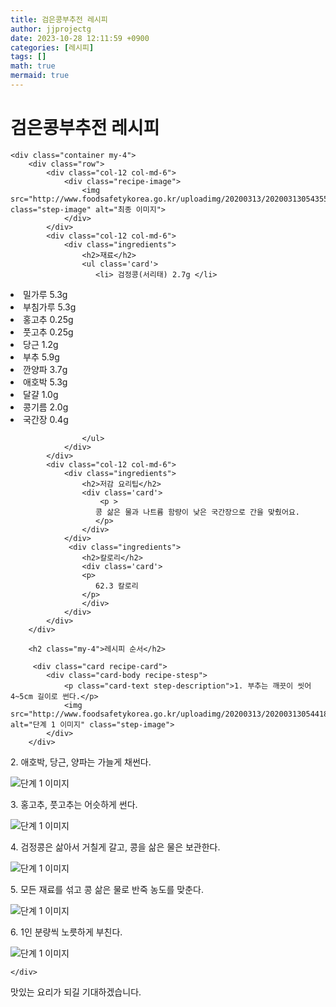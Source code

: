 ```yaml
---
title: 검은콩부추전 레시피
author: jjprojectg
date: 2023-10-28 12:11:59 +0900
categories: [레시피]
tags: []
math: true
mermaid: true
---
```

<meta name="og:type" content="website" />
<meta charset="UTF-8">
    <div class="header">
        <h1>검은콩부추전 레시피</h1>
    </div>

    <div class="container my-4">
        <div class="row">
            <div class="col-12 col-md-6">
                <div class="recipe-image">
                    <img src="http://www.foodsafetykorea.go.kr/uploadimg/20200313/20200313054355_1584089035031.JPG" class="step-image" alt="최종 이미지">
                </div>
            </div>
            <div class="col-12 col-md-6">
                <div class="ingredients">
                    <h2>재료</h2>
                    <ul class='card'>
                       <li> 검정콩(서리태) 2.7g </li>
<li>  밀가루 5.3g </li>
<li>  부침가루 5.3g </li>
<li>  홍고추 0.25g </li>
<li>  풋고추 0.25g </li>
<li>  당근 1.2g </li>
<li>  부추 5.9g </li>
<li>  깐양파 3.7g </li>
<li>  애호박 5.3g </li>
<li>  달걀 1.0g </li>
<li>  콩기름 2.0g </li>
<li>  국간장 0.4g </li>

                    </ul>
                </div>
            </div>
            <div class="col-12 col-md-6">
                <div class="ingredients">
                    <h2>저감 요리팁</h2>
                    <div class='card'> 
                        <p >
                       콩 삶은 물과 나트륨 함량이 낮은 국간장으로 간을 맞췄어요.
                       </p>
                    </div>
                </div>
                 <div class="ingredients">
                    <h2>칼로리</h2>
                    <div class='card'> 
                    <p>
                       62.3 칼로리
                    </p>
                    </div>
                </div>
            </div>
        </div>

        <h2 class="my-4">레시피 순서</h2>

         <div class="card recipe-card">
            <div class="card-body recipe-stesp">
                <p class="card-text step-description">1. 부추는 깨끗이 씻어 4~5cm 길이로 썬다.</p>
                <img src="http://www.foodsafetykorea.go.kr/uploadimg/20200313/20200313054418_1584089058761.JPG" alt="단계 1 이미지" class="step-image">
            </div>
        </div>

  <div class="card recipe-card">
            <div class="card-body recipe-stesp">
                <p class="card-text step-description">2. 애호박, 당근, 양파는 가늘게 채썬다.</p>
                <img src="http://www.foodsafetykorea.go.kr/uploadimg/20200313/20200313054430_1584089070161.JPG" alt="단계 1 이미지" class="step-image">
            </div>
        </div>

  <div class="card recipe-card">
            <div class="card-body recipe-stesp">
                <p class="card-text step-description">3. 홍고추, 풋고추는 어슷하게 썬다.</p>
                <img src="http://www.foodsafetykorea.go.kr/uploadimg/20200313/20200313054442_1584089082349.JPG" alt="단계 1 이미지" class="step-image">
            </div>
        </div>

  <div class="card recipe-card">
            <div class="card-body recipe-stesp">
                <p class="card-text step-description">4. 검정콩은 삶아서 거칠게 갈고, 콩을 삶은 물은 보관한다.</p>
                <img src="http://www.foodsafetykorea.go.kr/uploadimg/20200313/20200313054456_1584089096521.JPG" alt="단계 1 이미지" class="step-image">
            </div>
        </div>

  <div class="card recipe-card">
            <div class="card-body recipe-stesp">
                <p class="card-text step-description">5. 모든 재료를 섞고 콩 삶은 물로 반죽 농도를 맞춘다.</p>
                <img src="http://www.foodsafetykorea.go.kr/uploadimg/20200313/20200313054511_1584089111728.JPG" alt="단계 1 이미지" class="step-image">
            </div>
        </div>

  <div class="card recipe-card">
            <div class="card-body recipe-stesp">
                <p class="card-text step-description">6. 1인 분량씩 노릇하게 부친다.</p>
                <img src="http://www.foodsafetykorea.go.kr/uploadimg/20200313/20200313054522_1584089122628.JPG" alt="단계 1 이미지" class="step-image">
            </div>
        </div>


       
    </div>
 맛있는 요리가 되길 기대하겠습니다.
